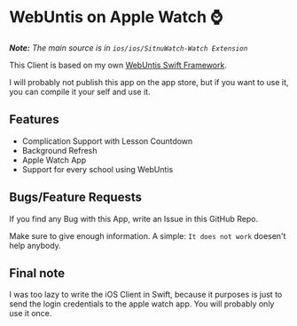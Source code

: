 # WebUntis on Apple Watch ⌚

*__Note:__ The main source is in `ios/ios/SitnuWatch-Watch Extension`*

This Client is based on my own [WebUntis Swift Framework](https://github.com/TheNoim/WebUntis-Swift). 

I will probably not publish this app on the app store, but if you want to use it, you can compile it your self and use it. 

## Features

- Complication Support with Lesson Countdown
- Background Refresh
- Apple Watch App
- Support for every school using WebUntis

## Bugs/Feature Requests

If you find any Bug with this App, write an Issue in this GitHub Repo. 

Make sure to give enough information. A simple: `It does not work` doesen't help anybody.

## Final note

I was too lazy to write the iOS Client in Swift, because it purposes is just to send the login credentials to the apple watch app. You will probably only use it once.